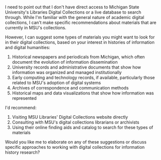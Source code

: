 I need to point out that I don't have direct access to Michigan State University's Libraries Digital Collections or a live database to search through. While I'm familiar with the general nature of academic digital collections, I can't make specific recommendations about materials that are currently in MSU's collections.

However, I can suggest some types of materials you might want to look for in their digital collections, based on your interest in histories of information and digital humanities:

1. Historical newspapers and periodicals from Michigan, which often document the evolution of information dissemination
2. University records and administrative documents that show how information was organized and managed institutionally
3. Early computing and technology records, if available, particularly those related to MSU's adoption of digital systems
4. Archives of correspondence and communication methods
5. Historical maps and data visualizations that show how information was represented

I'd recommend:
1. Visiting MSU Libraries' Digital Collections website directly
2. Consulting with MSU's digital collections librarians or archivists
3. Using their online finding aids and catalog to search for these types of materials

Would you like me to elaborate on any of these suggestions or discuss specific approaches to working with digital collections for information history research?